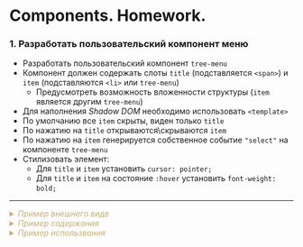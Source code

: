 # Components. Homework.

### **1. Разработать пользовательский компонент меню**

- Разработать пользовательский компонент `tree-menu`
- Компонент должен содержать слоты `title` (подставляется `<span>`) и `item` (подставляются `<li>` или `tree-menu`)
  - Предусмотреть возможность вложенности структуры (`item` является другим `tree-menu`)
- Для наполнения *Shadow DOM* необходимо использовать `<template>`
- По умолчанию все `item` скрыты, виден только `title`
- По нажатию на `title` открываются\скрываются `item`
- По нажатию на `item` генерируется собственное событие `"select"` на компоненте `tree-menu`
- Стилизовать элемент:
  - Для `title` и `item` установить `cursor: pointer;`
  - Для `title` и `item` на состояние `:hover` установить `font-weight: bold;`
  

---

<style type="text/css">
details, summary { font-style: italic; color: #c9ae76 }
details:hover { cursor: pointer }
</style>

<details>
    <summary>
        Пример внешнего видв
    </summary>
    ![Пример внешнего видв](./assets/components/hw.menu.example.png)
</details>


<details>
    <summary>
        Пример содержания
    </summary>
    Царства живых организмов
    <ul>
        <li>Бактерии</li>
        <ul>
            <li>Эндоспоры</li>
        </ul>
        <li>Простейшие</li>
        <ul>
            <li>Жгутиковые</li>
            <li>Корненожки</li>
            <li>Споровики</li>
            <li>Инфузории</li>
            <li>Солнечники</li>
            <li>Радиолярии</li>
        </ul>
        <li>Грибы</li>
        <ul>
            <li>Хитридиомицеты</li>
            <li>Зигомицеты</li>
            <li>Аскомицеты</li>
            <li>Базидиомицеты</li>
            <li>Дейтеромицеты</li>
        </ul>
        <li>Растения</li>
        <ul>
            <li>Водоросли</li>
            <li>Мохообразные</li>
            <li>Сосудистые споровые</li>
            <li>Семенные растения</li>
        </ul>
        <li>Животные</li>
        <ul>
            <li>Первичноротые</li>
            <li>Spiralia</li>
            <li>Panarthropoda</li>
            <li>Вторичноротые</li>
        </ul>
    </ul>
</details>

<details>
    <summary>
        Пример использвания
    </summary>
    
    <tree-menu id="menu">
        <span slot="title">Царства живых организмов</span>
        <tree-menu slot="item">
            <span slot="title">Бактерии</span>
            <li slot="item">Эндоспоры</li>
        </tree-menu>
        <tree-menu slot="item">
            <span slot="title">Простейшие</span>
            <li slot="item">Жгутиковые</li>
            <li slot="item">Корненожки</li>
            <li slot="item">Споровики</li>
            <li slot="item">Инфузории</li>
            <li slot="item">Солнечники</li>
            <li slot="item">Радиолярии</li>
        </tree-menu>
    </tree-menu>

</details>


